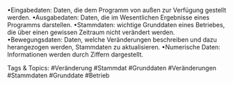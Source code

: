 •Eingabedaten: Daten, die dem Programm von außen zur Verfügung gestellt werden.
•Ausgabedaten: Daten, die im Wesentlichen Ergebnisse eines Programms darstellen.
•Stammdaten: wichtige Grunddaten eines Betriebes, die über einen gewissen Zeitraum nicht verändert werden.
•Bewegungsdaten: Daten, welche Veränderungen beschreiben und dazu herangezogen werden, Stammdaten zu aktualisieren.
•Numerische Daten: Informationen werden durch Ziffern dargestellt.

   Tags & Topics:
   #Veränderung
   #Stammdat
   #Grunddaten
   #Veränderungen
   #Stammdaten
   #Grunddate
   #Betrieb